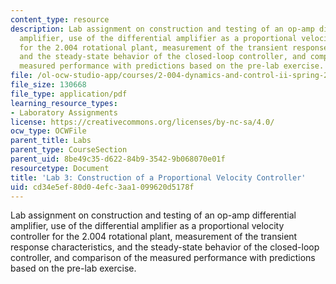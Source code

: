 ```yaml
---
content_type: resource
description: Lab assignment on construction and testing of an op-amp differential
  amplifier, use of the differential amplifier as a proportional velocity controller
  for the 2.004 rotational plant, measurement of the transient response characteristics,
  and the steady-state behavior of the closed-loop controller, and comparison of the
  measured performance with predictions based on the pre-lab exercise.
file: /ol-ocw-studio-app/courses/2-004-dynamics-and-control-ii-spring-2008/cd34e5ef80d04efc3aa1099620d5178f_lab3.pdf
file_size: 130668
file_type: application/pdf
learning_resource_types:
- Laboratory Assignments
license: https://creativecommons.org/licenses/by-nc-sa/4.0/
ocw_type: OCWFile
parent_title: Labs
parent_type: CourseSection
parent_uid: 8be49c35-d622-84b9-3542-9b068070e01f
resourcetype: Document
title: 'Lab 3: Construction of a Proportional Velocity Controller'
uid: cd34e5ef-80d0-4efc-3aa1-099620d5178f
---
```

Lab assignment on construction and testing of an op-amp differential amplifier, use of the differential amplifier as a proportional velocity controller for the 2.004 rotational plant, measurement of the transient response characteristics, and the steady-state behavior of the closed-loop controller, and comparison of the measured performance with predictions based on the pre-lab exercise.
